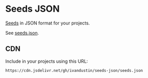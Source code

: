 # Seeds JSON

[Seeds](/ivandustin/seeds) in JSON format for your projects.

See [seeds.json](seeds.json).

## CDN

Include in your projects using this URL:

```
https://cdn.jsdelivr.net/gh/ivandustin/seeds-json/seeds.json
```
